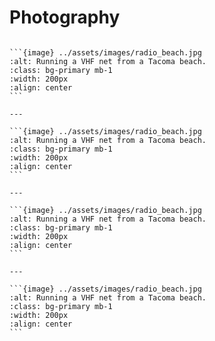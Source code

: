 # Photography

````{panels}

```{image} ../assets/images/radio_beach.jpg
:alt: Running a VHF net from a Tacoma beach.
:class: bg-primary mb-1
:width: 200px
:align: center
```

---

```{image} ../assets/images/radio_beach.jpg
:alt: Running a VHF net from a Tacoma beach.
:class: bg-primary mb-1
:width: 200px
:align: center
```

---

```{image} ../assets/images/radio_beach.jpg
:alt: Running a VHF net from a Tacoma beach.
:class: bg-primary mb-1
:width: 200px
:align: center
```

---

```{image} ../assets/images/radio_beach.jpg
:alt: Running a VHF net from a Tacoma beach.
:class: bg-primary mb-1
:width: 200px
:align: center
```

````